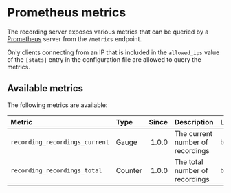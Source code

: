 # Prometheus metrics

The recording server exposes various metrics that can be queried by a [Prometheus](https://prometheus.io/) server from the `/metrics` endpoint.

Only clients connecting from an IP that is included in the `allowed_ips` value of the `[stats]` entry in the configuration file are allowed to query the metrics.

## Available metrics

The following metrics are available:

| Metric                                            | Type      | Since     | Description                                                               | Labels                            |
| :------------------------------------------------ | :-------- | --------: | :------------------------------------------------------------------------ | :-------------------------------- |
| `recording_recordings_current`                    | Gauge     | 1.0.0     | The current number of recordings                                          | `backend`                         |
| `recording_recordings_total`                      | Counter   | 1.0.0     | The total number of recordings                                            | `backend`                         |
